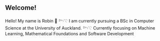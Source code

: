 ## Welcome! 

<!--
**r0binbaut/r0binbaut** is a ✨ _special_ ✨ repository because its `README.md` (this file) appears on your GitHub profile.

Here are some ideas to get you started:

- 🔭 I’m currently working on ...
- 🌱 I’m currently learning ...
- 👯 I’m looking to collaborate on ...
- 🤔 I’m looking for help with ...
- 💬 Ask me about ...
- 📫 How to reach me: ...
- 😄 Pronouns: ...
- ⚡ Fun fact: ...
-->

Hello! My name is Robin 🪷 
𓆸𓇢 I am currently pursuing a BSc in Computer Science at the University of Auckland.
𓆸𓇢 Currently focusing on Machine Learning, Mathematical Foundations and Software Development 
